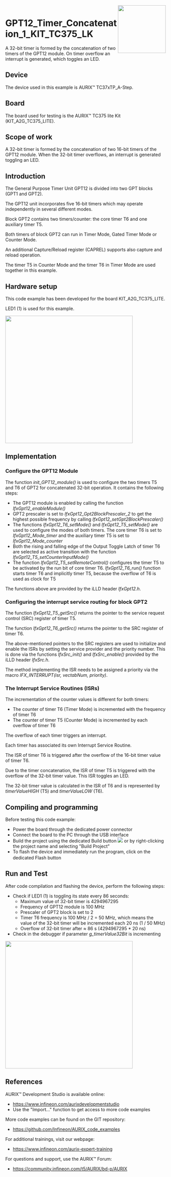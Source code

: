 <img src="./Images/IFX_LOGO_600.gif" align="right" width="150" />  

# GPT12_Timer_Concatenation_1_KIT_TC375_LK
A 32-bit timer is formed by the concatenation of two timers of the GPT12 module. On timer overflow an interrupt is generated, which toggles an LED.

## Device  
The device used in this example is AURIX&trade; TC37xTP_A-Step.

## Board  
The board used for testing is the AURIX&trade; TC375 lite Kit (KIT_A2G_TC375_LITE).

## Scope of work  
A 32-bit timer is formed by the concatenation of two 16-bit timers of the GPT12 module. When the 32-bit timer overflows, an interrupt is generated toggling an LED.

## Introduction  
The General Purpose Timer Unit GPT12 is divided into two GPT blocks (GPT1 and GPT2).

The GPT12 unit incorporates five 16-bit timers which may operate independently in several different modes.

Block GPT2 contains two timers/counter: the core timer T6 and one auxiliary timer T5.

Both timers of block GPT2 can run in Timer Mode, Gated Timer Mode or Counter Mode.

An additional Capture/Reload register (CAPREL) supports also capture and reload operation.

The timer T5 in Counter Mode and the timer T6 in Timer Mode are used together in this example.

## Hardware setup  
This code example has been developed for the board KIT_A2G_TC375_LITE.

LED1 (1) is used for this example.

<img src="./Images/TC375_Lite_Kit_Top_View.png" width="400" />  

## Implementation  

### Configure the GPT12 Module 
The function *init_GPT12_module()* is used to configure the two timers T5 and T6 of GPT2 for concatenated 32-bit operation. It contains the following steps:
- The GPT12 module is enabled by calling the function *IfxGpt12_enableModule()*
- GPT2 prescaler is set to *IfxGpt12_Gpt2BlockPrescaler_2* to get the highest possible frequency by calling *IfxGpt12_setGpt2BlockPrescaler()*
- The functions *IfxGpt12_T6_setMode()* and *IfxGpt12_T5_setMode()* are used to configure the modes of both timers. The core timer T6 is set to *IfxGpt12_Mode_timer* and the auxiliary timer T5 is set to *IfxGpt12_Mode_counter*
- Both the rising and falling edge of the Output Toggle Latch of timer T6 are selected as active transition with the function *IfxGpt12_T5_setCounterInputMode()*
- The function *IfxGpt12_T5_setRemoteControl()* configures the timer T5 to be activated by the run bit of core timer T6. *IfxGpt12_T6_run()* function starts timer T6 and implicitly timer T5, because the overflow of T6 is used as clock for T5

The functions above are provided by the iLLD header *IfxGpt12.h*.

### Configuring the interrupt service routing for block GPT2
The function *IfxGpt12_T5_getSrc()* returns the pointer to the service request control (SRC) register of timer T5.

The function *IfxGpt12_T6_getSrc()* returns the pointer to the SRC register of timer T6.

The above-mentioned pointers to the SRC registers are used to initialize and enable the ISRs by setting the service provider and the priority number. This is done via the functions *IfxSrc_init()* and *IfxSrc_enable()* provided by the iLLD header *IfxSrc.h*.

The method implementing the ISR needs to be assigned a priority via the macro *IFX_INTERRUPT(isr, vectabNum, priority)*.

### The Interrupt Service Routines (ISRs)
The incrementation of the counter values is different for both timers:
- The counter of timer T6 (Timer Mode) is incremented with the frequency of timer T6
- The counter of timer T5 (Counter Mode) is incremented by each overflow of timer T6

The overflow of each timer triggers an interrupt.

Each timer has associated its own Interrupt Service Routine.

The ISR of timer T6 is triggered after the overflow of the 16-bit timer value of timer T6.

Due to the timer concatenation, the ISR of timer T5 is triggered with the overflow of the 32-bit timer value. This ISR toggles an LED.

The 32-bit timer value is calculated in the ISR of T6 and is represented by *timerValueHIGH* (T5) and *timerValueLOW* (T6).

## Compiling and programming  
Before testing this code example:  
- Power the board through the dedicated power connector
- Connect the board to the PC through the USB interface  
- Build the project using the dedicated Build button <img src="./Images/build_activeproj.gif" /> or by right-clicking the project name and selecting "Build Project"  
- To flash the device and immediately run the program, click on the dedicated Flash button <img src="./Images/Widget_Flash.png" width="16"/>

## Run and Test
After code compilation and flashing the device, perform the following steps:

- Check if LED1 (1) is toggling its state every 86 seconds:
  - Maximum value of 32-bit timer is 4294967295
  - Frequency of GPT12 module is 100 MHz
  - Prescaler of GPT2 block is set to 2
  - Timer T6 frequency is 100 MHz / 2 = 50 MHz, which means the value of the 32-bit timer will be incremented each 20 ns (1 / 50 MHz)
  - Overflow of 32-bit timer after ≈ 86 s (4294967295 * 20 ns)
- Check in the debugger if parameter *g_timerValue32Bit* is incrementing

<img src="./Images/TC375_Lite_Kit_Top_View_Run_and_Test.png" width="400" />  

## References  

AURIX&trade; Development Studio is available online:  
- <https://www.infineon.com/aurixdevelopmentstudio>  
- Use the "Import..." function to get access to more code examples  

More code examples can be found on the GIT repository:  
- <https://github.com/Infineon/AURIX_code_examples>  

For additional trainings, visit our webpage:  
- <https://www.infineon.com/aurix-expert-training>  

For questions and support, use the AURIX&trade; Forum:  
- <https://community.infineon.com/t5/AURIX/bd-p/AURIX>  